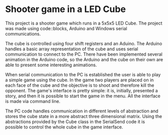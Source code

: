 # Shooter game in a LED Cube

This project is a shooter game which runs in a 5x5x5 LED Cube. The project was made using code::blocks, Arduino and Windows serial communications.

The cube is controlled using four shift registers and an Aduino. The Arduino handles a basic array representation of the cube and uses serial communication to connect to the PC. There have been implemented several animation in the Arduino code, so the Arduino and the cube on their own are able to present some interesting animations.

When serial communication to the PC is established the user is able to play a simple game using the cube. In the game two players are placed on in each face of the cube and the objective is to shoot and therefore kill the opponent. The game's interface is pretty simple: it is, initially, presented a story, and then it is possible to start the game in the menu. All the interface is made via command line.

The PC code handles communication in different levels of abstraction and stores the cube state in a more abstract three dimensional matrix. Using the abstractions provided by the Cube class in the SerialSend code it is possible to control the whole cube in the game interface.
